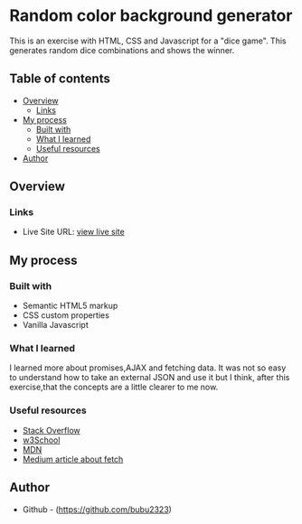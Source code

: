 # Random color background generator

This is an exercise with HTML, CSS and Javascript for a "dice game".
This generates random dice combinations and shows the winner.

## Table of contents

- [Overview](#overview)
  - [Links](#links)
- [My process](#my-process)
  - [Built with](#built-with)
  - [What I learned](#what-i-learned)
  - [Useful resources](#useful-resources)
- [Author](#author)

## Overview

### Links

- Live Site URL: [view live site](https://bubu2323.github.io/random-background/)

## My process

### Built with

- Semantic HTML5 markup
- CSS custom properties
- Vanilla Javascript

### What I learned

I learned more about promises,AJAX and fetching data. It was not so easy to understand how to take an external JSON and use it but I think, after this exercise,that the concepts are a little clearer to me now.

### Useful resources

- [Stack Overflow](https://stackoverflow.com/)
- [w3School](https://www.w3schools.com/)
- [MDN](https://developer.mozilla.org/)
- [Medium article about fetch](https://medium.com/cleverprogrammer/using-the-javascript-fetch-method-to-get-data-from-an-api-mini-project-10c0d602dae5)

## Author

- Github - (https://github.com/bubu2323)
#
